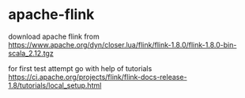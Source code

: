 # apache-flink
download apache flink from 
https://www.apache.org/dyn/closer.lua/flink/flink-1.8.0/flink-1.8.0-bin-scala_2.12.tgz

for first test attempt go with help of tutorials 
https://ci.apache.org/projects/flink/flink-docs-release-1.8/tutorials/local_setup.html
